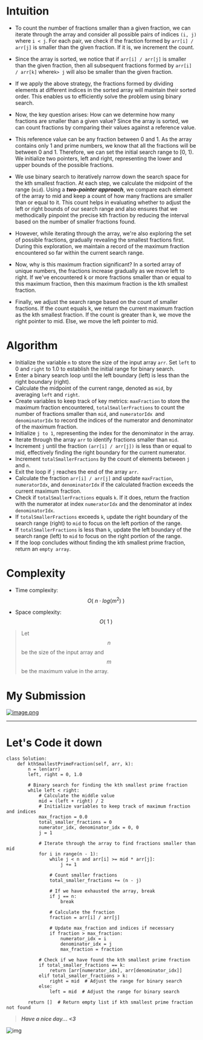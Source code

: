 # Intuition
- To count the number of fractions smaller than a given fraction, we can iterate through the array and consider all possible pairs of indices `(i, j)` where `i < j`. For each pair, we check if the fraction formed by `arr[i] / arr[j]` is smaller than the given fraction. If it is, we increment the count.

- Since the array is sorted, we notice that if `arr[i] / arr[j]` is smaller than the given fraction, then all subsequent fractions formed by `arr[i] / arr[k]` where`k> j` will also be smaller than the given fraction.

- If we apply the above strategy, the fractions formed by dividing elements at different indices in the sorted array will maintain their sorted order. This enables us to efficiently solve the problem using binary search.

- Now, the key question arises: How can we determine how many fractions are smaller than a given value? Since the array is sorted, we can count fractions by comparing their values against a reference value.

- This reference value can be any fraction between 0 and 1. As the array contains only 1 and prime numbers, we know that all the fractions will be between 0 and 1. Therefore, we can set the initial search range to [0, 1). We initialize two pointers, left and right, representing the lower and upper bounds of the possible fractions.

- We use binary search to iteratively narrow down the search space for the kth smallest fraction. At each step, we calculate the midpoint of the range (`mid`). Using a ***two-pointer approach***, we compare each element of the array to mid and keep a count of how many fractions are smaller than or equal to it. This count helps in evaluating whether to adjust the left or right bounds of our search range and also ensures that we methodically pinpoint the precise kth fraction by reducing the interval based on the number of smaller fractions found.

- However, while iterating through the array, we're also exploring the set of possible fractions, gradually revealing the smallest fractions first. During this exploration, we maintain a record of the maximum fraction encountered so far within the current search range.

- Now, why is this maximum fraction significant? In a sorted array of unique numbers, the fractions increase gradually as we move left to right. If we've encountered k or more fractions smaller than or equal to this maximum fraction, then this maximum fraction is the kth smallest fraction.

- Finally, we adjust the search range based on the count of smaller fractions. If the count equals k, we return the current maximum fraction as the kth smallest fraction. If the count is greater than k, we move the right pointer to mid. Else, we move the left pointer to mid.

# Algorithm
- Initialize the variable `n` to store the size of the input array `arr`. Set `left` to 0 and `right` to 1.0 to establish the initial range for binary search.
- Enter a binary search loop until the left boundary (left) is less than the right boundary (right).
- Calculate the midpoint of the current range, denoted as `mid`, by averaging `left` and `right`.
- Create variables to keep track of key metrics: `maxFraction` to store the maximum fraction encountered, `totalSmallerFractions` to count the number of fractions smaller than `mid`, and `numeratorIdx `and `denominatorIdx` to record the indices of the numerator and denominator of the maximum fraction.
- Initialize `j to 1`, representing the index for the denominator in the array.
- Iterate through the array `arr` to identify fractions smaller than `mid`.
- Increment `j` until the fraction `(arr[i] / arr[j])` is less than or equal to mid, effectively finding the right boundary for the current numerator.
- Increment `totalSmallerFractions` by the count of elements between `j` and `n`.
- Exit the loop if `j` reaches the end of the array `arr`.
- Calculate the fraction `arr[i] / arr[j]` and update `maxFraction`, `numeratorIdx`, and `denominatorIdx` if the calculated fraction exceeds the current maximum fraction.
- Check if `totalSmallerFractions` equals `k`. If it does, return the fraction with the numerator at index `numeratorIdx` and the denominator at index `denominatorIdx`.
- If `totalSmallerFractions` exceeds `k`, update the right boundary of the search range (right) to `mid` to focus on the left portion of the range.
- If `totalSmallerFractions` is less than `k`, update the left boundary of the search range (left) to `mid` to focus on the right portion of the range.
- If the loop concludes without finding the kth smallest prime fraction, return an `empty array`.
# Complexity
- Time complexity: $$O(\ n⋅log(m ^2)\ )$$
<!-- Add your time complexity here, e.g. $$O(n)$$ -->

- Space complexity: $$O( \ 1\ ) $$
<!-- Add your space complexity here, e.g. $$O(n)$$ -->
>Let $$n$$ be the size of the input array and $$m$$ be the maximum value in the array.

# My Submission
<a href = https://leetcode.com/problems/k-th-smallest-prime-fraction/submissions/1254085399/>![image.png](https://assets.leetcode.com/users/images/c6221928-b54e-4d3c-bc92-d662b76d7470_1715312839.4656641.png)</a>

---


# Let's Code it down
```
class Solution:
    def kthSmallestPrimeFraction(self, arr, k):
        n = len(arr)
        left, right = 0, 1.0
        
        # Binary search for finding the kth smallest prime fraction
        while left < right:
            # Calculate the middle value
            mid = (left + right) / 2
            # Initialize variables to keep track of maximum fraction and indices
            max_fraction = 0.0
            total_smaller_fractions = 0
            numerator_idx, denominator_idx = 0, 0
            j = 1
            
            # Iterate through the array to find fractions smaller than mid
            for i in range(n - 1):
                while j < n and arr[i] >= mid * arr[j]:
                    j += 1

                # Count smaller fractions
                total_smaller_fractions += (n - j)

                # If we have exhausted the array, break
                if j == n:
                    break

                # Calculate the fraction
                fraction = arr[i] / arr[j]

                # Update max_fraction and indices if necessary
                if fraction > max_fraction:
                    numerator_idx = i
                    denominator_idx = j
                    max_fraction = fraction

            # Check if we have found the kth smallest prime fraction
            if total_smaller_fractions == k:
                return [arr[numerator_idx], arr[denominator_idx]]
            elif total_smaller_fractions > k:
                right = mid  # Adjust the range for binary search
            else:
                left = mid  # Adjust the range for binary search
                
        return []  # Return empty list if kth smallest prime fraction not found
```
>***Have a nice day... <3***

![img](https://i.imgflip.com/415oth.gif)

